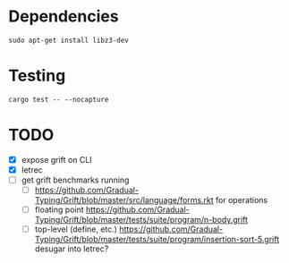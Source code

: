 
# Dependencies

```
sudo apt-get install libz3-dev
```

# Testing

```
cargo test -- --nocapture
```

# TODO

- [x] expose grift on CLI
- [x] letrec
- [ ] get grift benchmarks running
  + [ ] https://github.com/Gradual-Typing/Grift/blob/master/src/language/forms.rkt for operations
  + [ ] floating point https://github.com/Gradual-Typing/Grift/blob/master/tests/suite/program/n-body.grift
  + [ ] top-level (define, etc.) https://github.com/Gradual-Typing/Grift/blob/master/tests/suite/program/insertion-sort-5.grift
        desugar into letrec?
